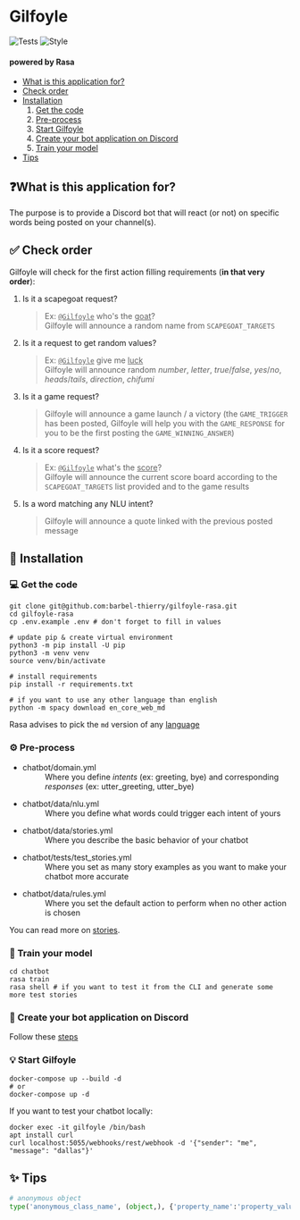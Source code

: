 # Gilfoyle

![Tests](https://github.com/barbel-thierry/gilfoyle-rasa/workflows/Tests/badge.svg)
![Style](https://github.com/barbel-thierry/gilfoyle-rasa/workflows/Style/badge.svg)

#### powered by Rasa

* [What is this application for?](https://github.com/barbel-thierry/gilfoyle-rasa#what-is-this-application-for)
* [Check order](https://github.com/barbel-thierry/gilfoyle-rasa#-check-order)
* [Installation](https://github.com/barbel-thierry/gilfoyle-rasa#-installation)
    1. [Get the code](https://github.com/barbel-thierry/gilfoyle-rasa#-get-the-code)
    2. [Pre-process](https://github.com/barbel-thierry/gilfoyle-rasa#%EF%B8%8F-pre-process)
    3. [Start Gilfoyle](https://github.com/barbel-thierry/gilfoyle-rasa#-start-gilfoyle)
    4. [Create your bot application on Discord](https://github.com/barbel-thierry/gilfoyle-rasa#-create-your-bot-application-on-discord)
    5. [Train your model](https://github.com/barbel-thierry/gilfoyle-rasa#-train-your-model)
* [Tips](https://github.com/barbel-thierry/gilfoyle-rasa#-tips)

## ❓What is this application for?

The purpose is to provide a Discord bot that will react (or not) on
specific words being posted on your channel(s).

## ✅ Check order

Gilfoyle will check for the first action filling requirements
(**in that very order**):

1.  Is it a scapegoat request?
    > Ex: <u>`@Gilfoyle`</u> who's the <u>goat</u>?<br>
    Gilfoyle will announce a random name from `SCAPEGOAT_TARGETS`
    

2.  Is it a request to get random values?
    > Ex: <u>`@Gilfoyle`</u> give me <u>luck</u><br> 
    Gilfoyle will announce random *number*, *letter*, *true*/*false*, *yes*/*no*,
    *heads*/*tails*, *direction*, *chifumi*
    

3.  Is it a game request?
    > Gilfoyle will announce a game launch / a victory (the `GAME_TRIGGER` has
    been posted, Gilfoyle will help you with the `GAME_RESPONSE` for you to be
    the first posting the `GAME_WINNING_ANSWER`)
    

4.  Is it a score request?
    > Ex: <u>`@Gilfoyle`</u> what's the <u>score</u>?<br>
    Gilfoyle will announce the current score board according to the
    `SCAPEGOAT_TARGETS` list provided and to the game results
    

5.  Is a word matching any NLU intent?
    > Gilfoyle will announce a quote linked with the previous posted message

## 💾 Installation

### 💻 Get the code

```shell
git clone git@github.com:barbel-thierry/gilfoyle-rasa.git
cd gilfoyle-rasa
cp .env.example .env # don't forget to fill in values

# update pip & create virtual environment
python3 -m pip install -U pip
python3 -m venv venv
source venv/bin/activate

# install requirements
pip install -r requirements.txt

# if you want to use any other language than english
python -m spacy download en_core_web_md
```

Rasa advises to pick the `md` version of any [language](https://spacy.io/usage/models#languages)

### ⚙️ Pre-process
* <dl>
  <dt>chatbot/domain.yml</dt>
  <dd>Where you define <i>intents</i> (ex: greeting, bye) and corresponding
    <i>responses</i> (ex: utter_greeting, utter_bye)</dd>
</dl>

* <dl>
  <dt>chatbot/data/nlu.yml</dt>
  <dd>Where you define what words could trigger each intent of yours</dd>
</dl>

* <dl>
  <dt>chatbot/data/stories.yml</dt>
  <dd>Where you describe the basic behavior of your chatbot</dd>
</dl>

* <dl>
  <dt>chatbot/tests/test_stories.yml</dt>
  <dd>Where you set as many story examples as you want to make your
    chatbot more accurate</dd>
</dl>

* <dl>
  <dt>chatbot/data/rules.yml</dt>
  <dd>Where you set the default action to perform when no other action
    is chosen</dd>
</dl>

You can read more on [stories](https://rasa.com/docs/rasa/stories/).

### 💪 Train your model

```shell
cd chatbot
rasa train
rasa shell # if you want to test it from the CLI and generate some more test stories
```

### 🦾 Create your bot application on Discord

Follow these [steps](https://discordpy.readthedocs.io/en/latest/discord.html)

### 💡 Start Gilfoyle

```shell
docker-compose up --build -d
# or
docker-compose up -d
```

If you want to test your chatbot locally:

```shell
docker exec -it gilfoyle /bin/bash
apt install curl
curl localhost:5055/webhooks/rest/webhook -d '{"sender": "me", "message": "dallas"}'
```

## ✨ Tips

```python
# anonymous object
type('anonymous_class_name', (object,), {'property_name':'property_value'})
```
